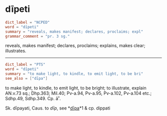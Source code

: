 # dīpeti

``` toml
dict_label = "NCPED"
word = "dīpeti"
summary = "reveals, makes manifest; declares, proclaims; expl"
grammar_comment = "pr. 3 sg."
```

reveals, makes manifest; declares, proclaims; explains, makes clear; illustrates.

--------------------

``` toml
dict_label = "PTS"
word = "dīpeti"
summary = "to make light, to kindle, to emit light, to be bri"
see_also = ["dīpa"]
```

to make light, to kindle, to emit light, to be bright; to illustrate, explain AN.v.73 sq.; Dhp.363; Mil.40; Pv\-a.94, Pv\-a.95, Pv\-a.102, Pv\-a.104 etc.; Sdhp.49, Sdhp.349. Cp. ā˚.

Sk. dīpayati, Caus. to *dīp*, see *[dīpa](dīpa.md)*1 & cp. dippati

